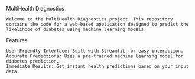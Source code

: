 MultiHealth Diagnostics

	Welcome to the MultiHealth Diagnostics project! This repository contains the code for a web-based application designed to predict the likelihood of diabetes using machine learning models.

Features:

	User-Friendly Interface: Built with Streamlit for easy interaction.
	Accurate Predictions: Uses a pre-trained machine learning model for diabetes prediction.
	Immediate Results: Get instant health predictions based on your input data.
